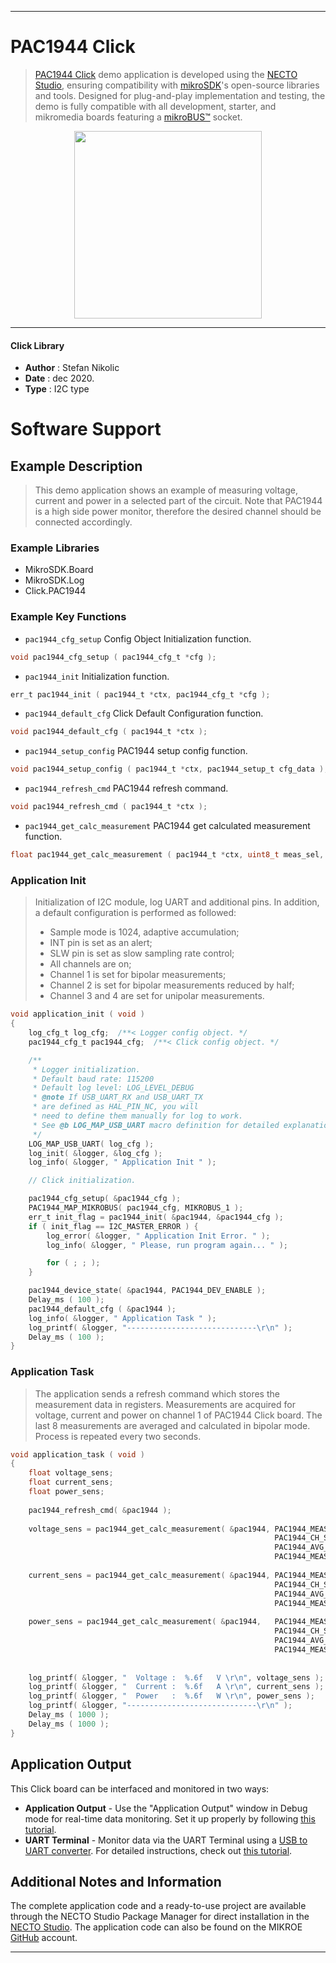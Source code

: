 
---
# PAC1944 Click

> [PAC1944 Click](https://www.mikroe.com/?pid_product=MIKROE-4478) demo application is developed using
the [NECTO Studio](https://www.mikroe.com/necto), ensuring compatibility with [mikroSDK](https://www.mikroe.com/mikrosdk)'s
open-source libraries and tools. Designed for plug-and-play implementation and testing, the demo is fully compatible with
all development, starter, and mikromedia boards featuring a [mikroBUS&trade;](https://www.mikroe.com/mikrobus) socket.

<p align="center">
  <img src="https://www.mikroe.com/?pid_product=MIKROE-4478&image=1" height=300px>
</p>

---

#### Click Library

- **Author**        : Stefan Nikolic
- **Date**          : dec 2020.
- **Type**          : I2C type

# Software Support

## Example Description

> This demo application shows an example of measuring voltage,
> current and power in a selected part of the circuit. Note that
> PAC1944 is a high side power monitor, therefore the desired
> channel should be connected accordingly.

### Example Libraries

- MikroSDK.Board
- MikroSDK.Log
- Click.PAC1944

### Example Key Functions

- `pac1944_cfg_setup` Config Object Initialization function.
```c
void pac1944_cfg_setup ( pac1944_cfg_t *cfg );
```

- `pac1944_init` Initialization function.
```c
err_t pac1944_init ( pac1944_t *ctx, pac1944_cfg_t *cfg );
```

- `pac1944_default_cfg` Click Default Configuration function.
```c
void pac1944_default_cfg ( pac1944_t *ctx );
```

- `pac1944_setup_config` PAC1944 setup config function.
```c
void pac1944_setup_config ( pac1944_t *ctx, pac1944_setup_t cfg_data );
```

- `pac1944_refresh_cmd` PAC1944 refresh command.
```c
void pac1944_refresh_cmd ( pac1944_t *ctx );
```

- `pac1944_get_calc_measurement` PAC1944 get calculated measurement function.
```c
float pac1944_get_calc_measurement ( pac1944_t *ctx, uint8_t meas_sel, uint8_t ch_sel, uint8_t avg_sel, uint8_t meas_mode );
```

### Application Init

> Initialization of I2C module, log UART and additional pins.
> In addition, a default configuration is performed as followed:
> - Sample mode is 1024, adaptive accumulation;
> - INT pin is set as an alert;
> - SLW pin is set as slow sampling rate control;
> - All channels are on;
> - Channel 1 is set for bipolar measurements;
> - Channel 2 is set for bipolar measurements reduced by half;
> - Channel 3 and 4 are set for unipolar measurements.

```c
void application_init ( void ) 
{
    log_cfg_t log_cfg;  /**< Logger config object. */
    pac1944_cfg_t pac1944_cfg;  /**< Click config object. */

    /** 
     * Logger initialization.
     * Default baud rate: 115200
     * Default log level: LOG_LEVEL_DEBUG
     * @note If USB_UART_RX and USB_UART_TX 
     * are defined as HAL_PIN_NC, you will 
     * need to define them manually for log to work. 
     * See @b LOG_MAP_USB_UART macro definition for detailed explanation.
     */
    LOG_MAP_USB_UART( log_cfg );
    log_init( &logger, &log_cfg );
    log_info( &logger, " Application Init " );

    // Click initialization.

    pac1944_cfg_setup( &pac1944_cfg );
    PAC1944_MAP_MIKROBUS( pac1944_cfg, MIKROBUS_1 );
    err_t init_flag = pac1944_init( &pac1944, &pac1944_cfg );
    if ( init_flag == I2C_MASTER_ERROR ) {
        log_error( &logger, " Application Init Error. " );
        log_info( &logger, " Please, run program again... " );

        for ( ; ; );
    }

    pac1944_device_state( &pac1944, PAC1944_DEV_ENABLE );
    Delay_ms ( 100 );
    pac1944_default_cfg ( &pac1944 );
    log_info( &logger, " Application Task " );
    log_printf( &logger, "-----------------------------\r\n" );
    Delay_ms ( 100 );
}
```

### Application Task

> The application sends a refresh command which stores the
> measurement data in registers. Measurements are acquired
> for voltage, current and power on channel 1 of PAC1944
> Click board. The last 8 measurements are averaged and
> calculated in bipolar mode. Process is repeated every
> two seconds.

```c
void application_task ( void ) 
{
    float voltage_sens;
    float current_sens;
    float power_sens;
    
    pac1944_refresh_cmd( &pac1944 );
    
    voltage_sens = pac1944_get_calc_measurement( &pac1944, PAC1944_MEAS_SEL_V_SOURCE,
                                                           PAC1944_CH_SEL_CH_1,
                                                           PAC1944_AVG_SEL_ENABLE,
                                                           PAC1944_MEAS_MODE_BIPOLAR_FSR );
    
    current_sens = pac1944_get_calc_measurement( &pac1944, PAC1944_MEAS_SEL_I_SENSE,
                                                           PAC1944_CH_SEL_CH_1,
                                                           PAC1944_AVG_SEL_ENABLE,
                                                           PAC1944_MEAS_MODE_BIPOLAR_FSR );
    
    power_sens = pac1944_get_calc_measurement( &pac1944,   PAC1944_MEAS_SEL_P_SENSE,
                                                           PAC1944_CH_SEL_CH_1,
                                                           PAC1944_AVG_SEL_ENABLE,
                                                           PAC1944_MEAS_MODE_BIPOLAR_FSR );
    
    
    log_printf( &logger, "  Voltage :  %.6f   V \r\n", voltage_sens );
    log_printf( &logger, "  Current :  %.6f   A \r\n", current_sens );
    log_printf( &logger, "  Power   :  %.6f   W \r\n", power_sens );
    log_printf( &logger, "-----------------------------\r\n" );
    Delay_ms ( 1000 );
    Delay_ms ( 1000 );
}
```

## Application Output

This Click board can be interfaced and monitored in two ways:
- **Application Output** - Use the "Application Output" window in Debug mode for real-time data monitoring.
Set it up properly by following [this tutorial](https://www.youtube.com/watch?v=ta5yyk1Woy4).
- **UART Terminal** - Monitor data via the UART Terminal using
a [USB to UART converter](https://www.mikroe.com/click/interface/usb?interface*=uart,uart). For detailed instructions,
check out [this tutorial](https://help.mikroe.com/necto/v2/Getting%20Started/Tools/UARTTerminalTool).

## Additional Notes and Information

The complete application code and a ready-to-use project are available through the NECTO Studio Package Manager for 
direct installation in the [NECTO Studio](https://www.mikroe.com/necto). The application code can also be found on
the MIKROE [GitHub](https://github.com/MikroElektronika/mikrosdk_click_v2) account.

---
